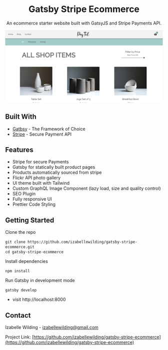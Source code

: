 
<p align="center">
  <a href="https://www.izabelleart.com/">
  </a>
</p>
<h1 align="center">
Gatsby Stripe Ecommerce</h1>

<p align="center">An ecommerce starter website built with GatsyJS and Stripe Payments API.</p>


![Site-screenshot](/src/images/screenshot.JPG)

## Built With

* [Gatbsy](https://www.gatsbyjs.org/) -  The Framework of Choice
* [Stripe](https://stripe.com/gb) - Secure Payment API


## Features

* Stripe for secure Payments 
* Gatsby for statically built product pages 
* Products automatically sourced from stripe
* Flickr API photo gallery
* UI theme built with Tailwind
* Custom GraphQL Image Component (lazy load, size and quality control)   
* SEO Plugin 
* Fully responsive UI
* Prettier Code Styling


## Getting Started

Clone the repo
```
git clone https://github.com/izabellewilding/gatsby-stripe-ecommerce.git
cd gatsby-stripe-ecommerce
```

Install dependencies
```
npm install
```

Run Gatsby in development mode
```
gatsby develop
```

* visit http://localhost:8000


## Contact

Izabelle Wilding - izabellewilding@gmail.com

Project Link: [https://github.com/izabellewilding/gatsby-stripe-ecommerce](https://github.com/izabellewilding/gatsby-stripe-ecommerce)




